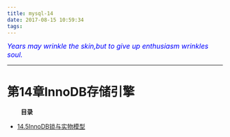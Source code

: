 ```yaml
---
title: mysql-14
date: 2017-08-15 10:59:34
tags:
---
```


<font color='blue' style="font-style:italic" size="3">Years may wrinkle the skin,but to give up enthusiasm wrinkles soul.</font>

------

# 第14章InnoDB存储引擎

&emsp;&emsp; **目录**

- [14.5InnoDB锁与实物模型](mysql-14-5.md)
